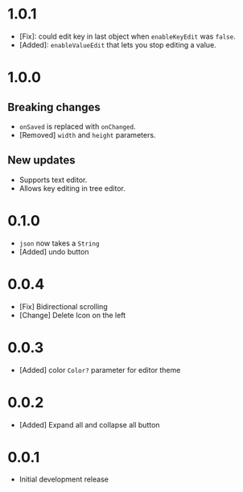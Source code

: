 # 1.0.1
- [Fix]: could edit key in last object when `enableKeyEdit` was `false`.
- [Added]: `enableValueEdit` that lets you stop editing a value.

# 1.0.0
## Breaking changes
- `onSaved` is replaced with `onChanged`.
- [Removed] `width` and `height` parameters.

## New updates
- Supports text editor.
- Allows key editing in tree editor.

# 0.1.0
- `json` now takes a `String`
- [Added] undo button

# 0.0.4
- [Fix] Bidirectional scrolling
- [Change] Delete Icon on the left

# 0.0.3
- [Added] color `Color?` parameter for editor theme

# 0.0.2
- [Added] Expand all and collapse all button

# 0.0.1
- Initial development release
